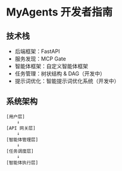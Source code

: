 # MyAgents 开发者指南


## 技术栈
- 后端框架：FastAPI
- 服务发现：MCP Gate
- 智能体框架：自定义智能体框架
- 任务管理：树状结构 & DAG（开发中）
- 提示词优化：智能提示词优化系统（开发中）

## 系统架构
```
[用户层]
    ↓
[API 网关层]
    ↓
[智能体管理层]
    ↓
[任务调度层]
    ↓
[智能体执行层]
```
